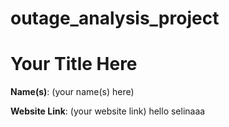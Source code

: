 # outage_analysis_project
# Your Title Here

**Name(s)**: (your name(s) here)

**Website Link**: (your website link)
hello selinaaa
